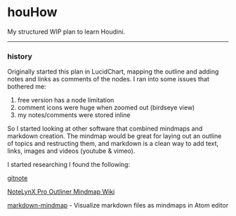 # houHow
My structured WIP plan to learn Houdini.




---
### history
Originally started this plan in LucidChart, mapping the outline and adding notes and links as comments of the nodes.  I ran into some issues that bothered me:

1. free version has a node limitation
2. comment icons were huge when zoomed out (birdseye view)
3. my notes/comments were stored inline

So I started looking at other software that combined mindmaps and markdown creation.  The mindmap would be great for laying out an outline of topics and restructing them, and markdown is a clean way to add text, links, images and videos (youtube & vimeo).

I started researching I found the following:

[gitnote](https://github.com/zhaopengme/gitnote)

[NoteLynX Pro Outliner Mindmap Wiki](https://play.google.com/store/apps/details?id=com.astrodean.notelynxpro&hl=en_GB)

[markdown-mindmap](https://atom.io/packages/markdown-mindmap) - Visualize markdown files as mindmaps in Atom editor